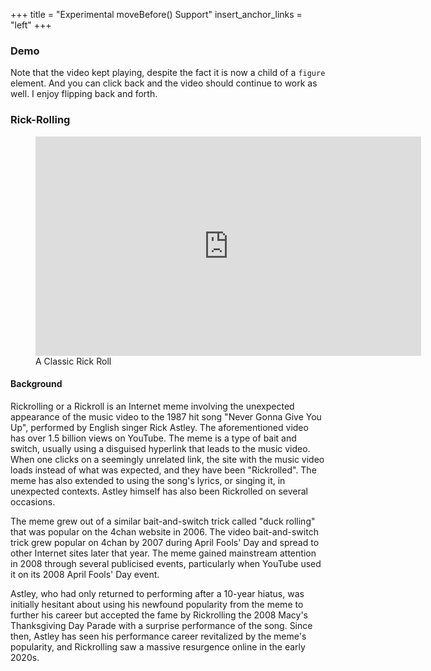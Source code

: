 +++
title = "Experimental moveBefore() Support"
insert_anchor_links = "left"
+++

### Demo

Note that the video kept playing, despite the fact it is now a child of a `figure` element.  And you can click back
and the video should continue to work as well.  I enjoy flipping back and forth.

### Rick-Rolling

<figure>
  <iframe hx-preserve="true" id="rick-roll" width="617" height="351" src="https://www.youtube.com/embed/dQw4w9WgXcQ" 
          title="Rick Astley - Never Gonna Give You Up (Official Music Video)" frameborder="0" 
          allow="accelerometer; autoplay; clipboard-write; encrypted-media; gyroscope; picture-in-picture; web-share" 
          referrerpolicy="strict-origin-when-cross-origin" allowfullscreen></iframe>
<figcaption>A Classic Rick Roll</figcaption>
</figure>

#### Background

Rickrolling or a Rickroll is an Internet meme involving the unexpected appearance of the music video to the 1987 hit
song "Never Gonna Give You Up", performed by English singer Rick Astley. The aforementioned video has over 1.5 billion
views on YouTube. The meme is a type of bait and switch, usually using a disguised hyperlink that leads to the music
video. When one clicks on a seemingly unrelated link, the site with the music video loads instead of what was expected,
and they have been "Rickrolled". The meme has also extended to using the song's lyrics, or singing it, in unexpected
contexts. Astley himself has also been Rickrolled on several occasions.

The meme grew out of a similar bait-and-switch trick called "duck rolling" that was popular on the 4chan website in
2006. The video bait-and-switch trick grew popular on 4chan by 2007 during April Fools' Day and spread to other Internet
sites later that year. The meme gained mainstream attention in 2008 through several publicised events, particularly when
YouTube used it on its 2008 April Fools' Day event.

Astley, who had only returned to performing after a 10-year hiatus, was initially hesitant about using his newfound
popularity from the meme to further his career but accepted the fame by Rickrolling the 2008 Macy's Thanksgiving Day
Parade with a surprise performance of the song. Since then, Astley has seen his performance career revitalized by the
meme's popularity, and Rickrolling saw a massive resurgence online in the early 2020s.

